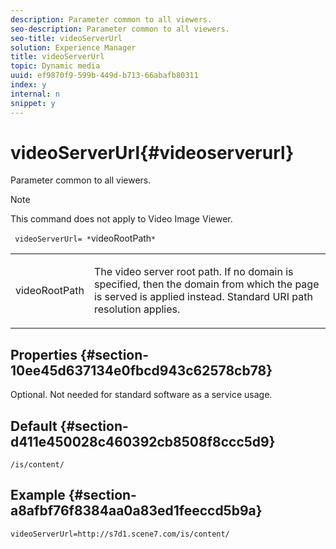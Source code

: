 ```yaml
---
description: Parameter common to all viewers.
seo-description: Parameter common to all viewers.
seo-title: videoServerUrl
solution: Experience Manager
title: videoServerUrl
topic: Dynamic media
uuid: ef9870f9-599b-449d-b713-66abafb80311
index: y
internal: n
snippet: y
---
```


# videoServerUrl{#videoserverurl}

Parameter common to all viewers.

>[!NOTE]
>
>This command does not apply to Video Image Viewer.

` videoServerUrl= *`videoRootPath`*`

<table id="table_9B98C97485DD4DEB8A6ECBCE8DF6B886"> 
 <tbody> 
  <tr> 
   <td colname="col1"> <p> <span class="codeph"> <span class="varname"> videoRootPath</span> </span> </p> </td> 
   <td colname="col2"> <p> The video server root path. If no domain is specified, then the domain from which the page is served is applied instead. Standard URI path resolution applies. </p> </td> 
  </tr> 
 </tbody> 
</table>

## Properties {#section-10ee45d637134e0fbcd943c62578cb78}

Optional. Not needed for standard software as a service usage.

## Default {#section-d411e450028c460392cb8508f8ccc5d9}

`/is/content/`

## Example {#section-a8afbf76f8384aa0a83ed1feeccd5b9a}

```
videoServerUrl=http://s7d1.scene7.com/is/content/
```

